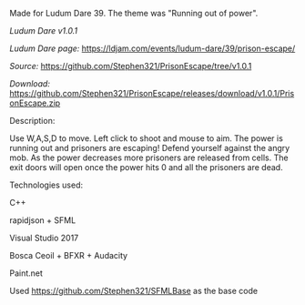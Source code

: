 Made for Ludum Dare 39. The theme was "Running out of power".

*Ludum Dare v1.0.1*

*Ludum Dare page:* https://ldjam.com/events/ludum-dare/39/prison-escape/

*Source:* https://github.com/Stephen321/PrisonEscape/tree/v1.0.1

*Download:* https://github.com/Stephen321/PrisonEscape/releases/download/v1.0.1/PrisonEscape.zip


Description:

Use W,A,S,D to move. Left click to shoot and mouse to aim.
The power is running out and prisoners are escaping! Defend yourself against the angry
mob. As the power decreases more prisoners are released from cells. The exit doors 
will open once the power hits 0 and all the prisoners are dead.

Technologies used:

C++

rapidjson + SFML

Visual Studio 2017 

Bosca Ceoil + BFXR + Audacity

Paint.net 

Used https://github.com/Stephen321/SFMLBase as the base code
